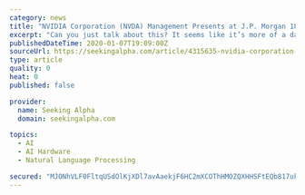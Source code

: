```yaml
---
category: news
title: "NVIDIA Corporation (NVDA) Management Presents at J.P. Morgan 18th Annual Technology and Automotive Investor Forum (Transcript)"
excerpt: "Can you just talk about this? It seems like it’s more of a data analytics platform that’s GPU accelerated versus an AI-based platform. But this type of analytics has wide applicability across a number of different verticals. Can you maybe just help us compare contrast your edge computing platform versus your cloud and datacenter platforms?"
publishedDateTime: 2020-01-07T19:09:00Z
sourceUrl: https://seekingalpha.com/article/4315635-nvidia-corporation-nvda-management-presents-j-p-morgan-18th-annual-technology-and-automotive
type: article
quality: 0
heat: 0
published: false

provider:
  name: Seeking Alpha
  domain: seekingalpha.com

topics:
  - AI
  - AI Hardware
  - Natural Language Processing

secured: "MJONhVLF0FltqUSdOlKjXDl7avAaekjF6HC2mXCOThHMOZQXHHSFtEQb817ukOG0ShRvsmQvAlOKHf4VtKmDqGdKBgQ2F+Z56dt37vvY4bJzXfdulNwfTRL7uHthtuCrdoTdVmqwyqbfg3zDqvcpPwz0yzjeayWvys1QsagkSaWI+QkbDRYXdcZ3pRYzlbIfJAdzW6GlEzISoDNjr1J63Ie0s9uFHyY2TloIm4ji+JAhPkxkos6ebaoI0a6WTopBgv38Fb2qnrmZL7oQ0jcgQA==;D/auZ566D58DWi6q7FDPTg=="
---
```


